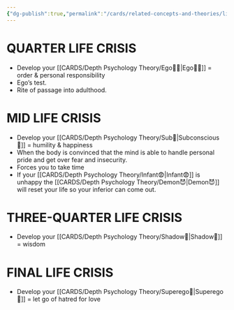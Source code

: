 ```yaml
---
{"dg-publish":true,"permalink":"/cards/related-concepts-and-theories/life-crisis/","noteIcon":"1","created":"2023-05-29T11:41:51.748+02:00","updated":"2023-06-12T18:36:47.647+02:00"}
---
```



# QUARTER LIFE CRISIS
- Develop your [[CARDS/Depth Psychology Theory/Ego🙋‍♂️\|Ego🙋‍♂️]] = order & personal responsibility
- Ego’s test. 
- Rite of passage into adulthood. 

# MID LIFE CRISIS 
- Develop your [[CARDS/Depth Psychology Theory/Sub🤸\|Subconscious🤸]] = humility & happiness
- When the body is convinced that the mind is able to handle personal pride and get over fear and insecurity.
- Forces you to take time 
- If your [[CARDS/Depth Psychology Theory/Infant😨\|Infant😨]] is unhappy the [[CARDS/Depth Psychology Theory/Demon😈\|Demon😈]] will reset your life so your inferior can come out. 

# THREE-QUARTER LIFE CRISIS
- Develop your [[CARDS/Depth Psychology Theory/Shadow👥\|Shadow👥]] = wisdom 

# FINAL LIFE CRISIS 
- Develop your [[CARDS/Depth Psychology Theory/Superego👹\|Superego👹]] = let go of hatred for love 
